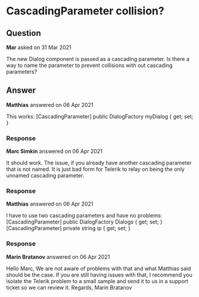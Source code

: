 # CascadingParameter collision?

## Question

**Mar** asked on 31 Mar 2021

The new Dialog component is passed as a cascading parameter. Is there a way to name the parameter to prevent collisions with out cascading parameters?

## Answer

**Matthias** answered on 06 Apr 2021

This works: [CascadingParameter] public DialogFactory myDialog { get; set; }

### Response

**Marc Simkin** answered on 06 Apr 2021

It should work. The issue, if you already have another cascading parameter that is not named. It is just bad form for Telerik to relay on being the only unnamed cascading parameter.

### Response

**Matthias** answered on 06 Apr 2021

I have to use two cascading parameters and have no problems: [CascadingParameter] public DialogFactory Dialogs { get; set; } [CascadingParameter] private string ip { get; set; }

### Response

**Marin Bratanov** answered on 06 Apr 2021

Hello Marc, We are not aware of problems with that and what Matthias said should be the case. If you are still having issues with that, I recommend you isolate the Telerik problem to a small sample and send it to us in a support ticket so we can review it. Regards, Marin Bratanov
